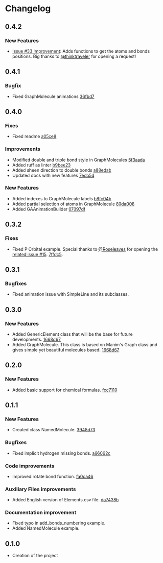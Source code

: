 # Changelog

## 0.4.2
### New Features
* [Issue #33 Improvement](https://github.com/UnMolDeQuimica/manim-Chemistry/pull/34): Adds functions to get the atoms and bonds positions. Big thanks to [@thinktraveler](https://github.com/thinktraveller) for opening a request!

## 0.4.1 
### Bugfix
* Fixed GraphMolecule animations [36fbd7](https://github.com/UnMolDeQuimica/manim-Chemistry/commit/36fbd72bc76931a7f6fa1ab67c1bb48b573855e5)


## 0.4.0
### Fixes
* Fixed readme [a05ce8](https://github.com/UnMolDeQuimica/manim-Chemistry/commit/a05ce87bef3d855dbf3371bf4e5abadf17eccd06)

### Improvements
* Modified double and triple bond style in GraphMolecules [5f3aada](https://github.com/UnMolDeQuimica/manim-Chemistry/commit/5f3aada58fd3fe90ff1d3f6f5df3759366484b3d)
* Added ruff as linter [b9bee23](https://github.com/UnMolDeQuimica/manim-Chemistry/commit/b9bee231b70eac5b5decba1849d935b87e86342b)
* Added sheen direction to double bonds [a88edab](https://github.com/UnMolDeQuimica/manim-Chemistry/commit/a88edab87a3184328147c2bf3961b98817926fb1)
* Updated docs with new features [7ecb5d](https://github.com/UnMolDeQuimica/manim-Chemistry/commit/7ecb5d3dc34932d93b3cf71f65ed01e76e645dbd)

### New Features
* Added indexes to GraphMolecule labels [b8fc04b](https://github.com/UnMolDeQuimica/manim-Chemistry/commit/b8fc04b7adc9654a4529ddec01b6c2e6f67cd4cd)
* Added partial selection of atoms in GraphMolecule [80da008](https://github.com/UnMolDeQuimica/manim-Chemistry/commit/80da008f7ddcbaf944b813f8a6fd49eab5551183)
* Added GAAnimationBuilder [07097df](https://github.com/UnMolDeQuimica/manim-Chemistry/commit/07097dfe03671374b4f1e13a7a9eb7279c40775a)

## 0.3.2
### Fixes
* Fixed P Orbital example. Special thanks to [@Roseleaves](https://github.com/Roseleaves) for opening the [related issue #15](https://github.com/UnMolDeQuimica/manim-Chemistry/issues/15). [7ffdc5](https://github.com/UnMolDeQuimica/manim-Chemistry/pull/16/commits/7ffdc52f90bae0605c27a3f9d545d0538a51c04b). 

## 0.3.1
### Bugfixes
* Fixed animation issue with SimpleLine and its subclasses.

## 0.3.0
### New Features
* Added GenericElement class that will be the base for future developments. [1668d67](https://github.com/UnMolDeQuimica/manim-Chemistry/commit/1668d670752c86b860ff20c2d9e58ba4286329e1)
* Added GraphMolecule. This class is based on Manim's Graph class and gives simple yet beautiful molecules based. [1668d67](https://github.com/UnMolDeQuimica/manim-Chemistry/commit/1668d670752c86b860ff20c2d9e58ba4286329e1)


## 0.2.0
### New Features
* Added basic support for chemical formulas. [fcc7110](https://github.com/UnMolDeQuimica/manim-Chemistry/commit/3948d73ff052ad3051b432dd17f9d4e5077e3892)

## 0.1.1
### New Features
* Created class NamedMolecule.  [3948d73](https://github.com/UnMolDeQuimica/manim-Chemistry/commit/3948d73ff052ad3051b432dd17f9d4e5077e3892)

### Bugfixes
* Fixed implicit hydrogen missing bonds. [a66062c](https://github.com/UnMolDeQuimica/manim-Chemistry/commit/a66062cb374b3c2dbb4e9abac11359e6a784db69)

### Code improvements
* Improved rotate bond function. [fa0ca46](https://github.com/UnMolDeQuimica/manim-Chemistry/commit/fa0ca46d28f1e505b0c40225912da2a6bc50383a)

### Auxiliary Files improvements

* Added English version of Elements.csv file. [da7438b](https://github.com/UnMolDeQuimica/manim-Chemistry/commit/da7438b724f4fc149a5be83f0f0dbdc3e64d42d8)


### Documentation improvement
* Fixed typo in add_bonds_numbering example.
* Added NamedMolecule example.

## 0.1.0 
* Creation of the project